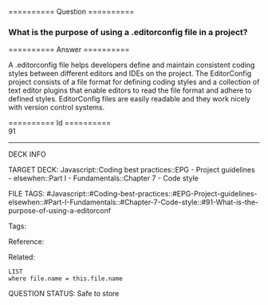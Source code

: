 ========== Question ==========  

### What is the purpose of using a .editorconfig file in a project?  

========== Answer ==========  

A .editorconfig file helps developers define and maintain consistent coding styles between different editors and IDEs on the project. The EditorConfig project consists of a file format for defining coding styles and a collection of text editor plugins that enable editors to read the file format and adhere to defined styles. EditorConfig files are easily readable and they work nicely with version control systems.

========== Id ==========  
91

---

DECK INFO

TARGET DECK: Javascript::Coding best practices::EPG - Project guidelines - elsewhen::Part I - Fundamentals::Chapter 7 - Code style

FILE TAGS: #Javascript::#Coding-best-practices::#EPG-Project-guidelines-elsewhen::#Part-I-Fundamentals::#Chapter-7-Code-style::#91-What-is-the-purpose-of-using-a-editorconf

Tags:

Reference:

Related:

```dataview
LIST
where file.name = this.file.name
```

QUESTION STATUS: Safe to store
